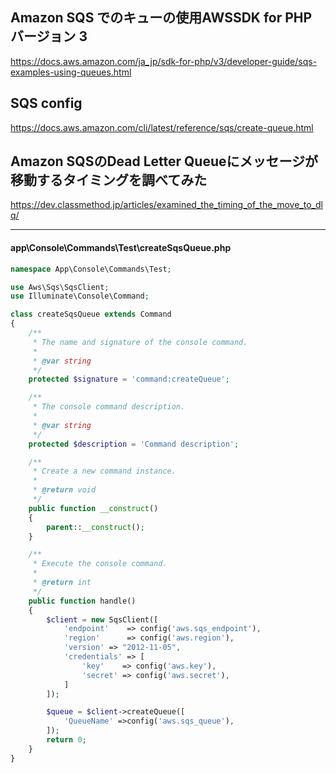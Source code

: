 ## Amazon SQS でのキューの使用AWSSDK for PHP バージョン 3
https://docs.aws.amazon.com/ja_jp/sdk-for-php/v3/developer-guide/sqs-examples-using-queues.html

## SQS config
https://docs.aws.amazon.com/cli/latest/reference/sqs/create-queue.html

## Amazon SQSのDead Letter Queueにメッセージが移動するタイミングを調べてみた
https://dev.classmethod.jp/articles/examined_the_timing_of_the_move_to_dlq/

____________________________________________________________________________________________________________
#### app\Console\Commands\Test\createSqsQueue.php
```php
namespace App\Console\Commands\Test;

use Aws\Sqs\SqsClient;
use Illuminate\Console\Command;

class createSqsQueue extends Command
{
    /**
     * The name and signature of the console command.
     *
     * @var string
     */
    protected $signature = 'command:createQueue';

    /**
     * The console command description.
     *
     * @var string
     */
    protected $description = 'Command description';

    /**
     * Create a new command instance.
     *
     * @return void
     */
    public function __construct()
    {
        parent::__construct();
    }

    /**
     * Execute the console command.
     *
     * @return int
     */
    public function handle()
    {
        $client = new SqsClient([
            'endpoint'    => config('aws.sqs_endpoint'),
            'region'      => config('aws.region'),
            'version' => "2012-11-05",
            'credentials' => [
                'key'    => config('aws.key'),
                'secret' => config('aws.secret'),
            ]
        ]);

        $queue = $client->createQueue([
            'QueueName' =>config('aws.sqs_queue'),
        ]);
        return 0;
    }
}
```
